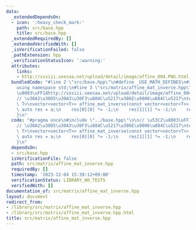 ```yaml
---
data:
  _extendedDependsOn:
  - icon: ':heavy_check_mark:'
    path: src/base.hpp
    title: src/base.hpp
  _extendedRequiredBy: []
  _extendedVerifiedWith: []
  _isVerificationFailed: false
  _pathExtension: hpp
  _verificationStatusIcon: ':warning:'
  attributes:
    links:
    - http://sssiii.seesaa.net/upload/detail/image/affine_004.PNG.html
  bundledCode: "#line 2 \"src/base.hpp\"\n#define _USE_MATH_DEFINES\n#include <bits/stdc++.h>\n\
    using namespace std;\n#line 3 \"src/matrix/affine_mat_inverse.hpp\"\n\n// \u53C2\
    \u8003\uFF1Ahttp://sssiii.seesaa.net/upload/detail/image/affine_004.PNG.html\n\
    // \u30A2\u30D5\u30A3\u30F3\u884C\u5217\u306E\u9006\u884C\u5217\ntemplate<typename\
    \ T>\nvector<vector<T>> affine_mat_inverse(const vector<vector<T>> &a) {\n   \
    \ auto res = a;\n    res[0][0] *= -1;\n    res[1][1] *= -1;\n    return res;\n\
    }\n"
  code: "#pragma once\n#include \"../base.hpp\"\n\n// \u53C2\u8003\uFF1Ahttp://sssiii.seesaa.net/upload/detail/image/affine_004.PNG.html\n\
    // \u30A2\u30D5\u30A3\u30F3\u884C\u5217\u306E\u9006\u884C\u5217\ntemplate<typename\
    \ T>\nvector<vector<T>> affine_mat_inverse(const vector<vector<T>> &a) {\n   \
    \ auto res = a;\n    res[0][0] *= -1;\n    res[1][1] *= -1;\n    return res;\n\
    }\n"
  dependsOn:
  - src/base.hpp
  isVerificationFile: false
  path: src/matrix/affine_mat_inverse.hpp
  requiredBy: []
  timestamp: '2023-12-04 15:39:12+09:00'
  verificationStatus: LIBRARY_NO_TESTS
  verifiedWith: []
documentation_of: src/matrix/affine_mat_inverse.hpp
layout: document
redirect_from:
- /library/src/matrix/affine_mat_inverse.hpp
- /library/src/matrix/affine_mat_inverse.hpp.html
title: src/matrix/affine_mat_inverse.hpp
---
```

